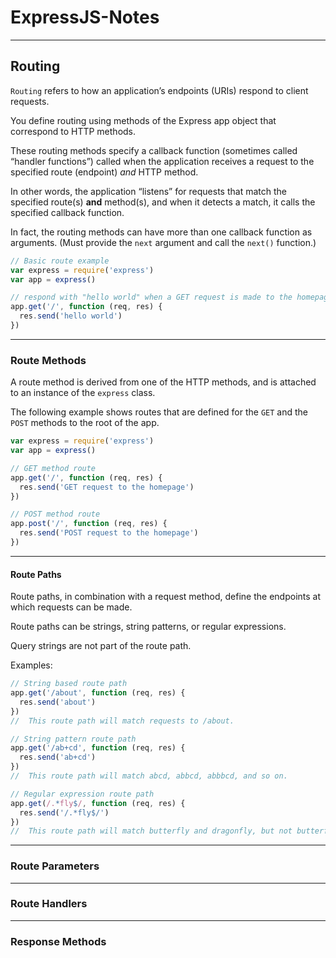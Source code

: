 # ExpressJS-Notes

___

## Routing

`Routing` refers to how an application’s endpoints (URIs) respond to client requests.

You define routing using methods of the Express app object that correspond to HTTP methods.

These routing methods specify a callback function (sometimes called “handler functions”) called when the application receives a request to the specified route (endpoint) _and_ HTTP method. 

In other words, the application “listens” for requests that match the specified route(s) **and** method(s), and when it detects a match, it calls the specified callback function.

In fact, the routing methods can have more than one callback function as arguments. (Must provide the `next` argument and call the `next()` function.)

```js
// Basic route example
var express = require('express')
var app = express()

// respond with "hello world" when a GET request is made to the homepage
app.get('/', function (req, res) {
  res.send('hello world')
})
```

___

### Route Methods

A route method is derived from one of the HTTP methods, and is attached to an instance of the `express` class.

The following example shows routes that are defined for the `GET` and the `POST` methods to the root of the app.

```js
var express = require('express')
var app = express()

// GET method route
app.get('/', function (req, res) {
  res.send('GET request to the homepage')
})

// POST method route
app.post('/', function (req, res) {
  res.send('POST request to the homepage')
})
```

___

#### Route Paths

Route paths, in combination with a request method, define the endpoints at which requests can be made. 

Route paths can be strings, string patterns, or regular expressions.

Query strings are not part of the route path.

Examples:
```js
// String based route path
app.get('/about', function (req, res) {
  res.send('about')
})
//  This route path will match requests to /about.
```

```js
// String pattern route path
app.get('/ab+cd', function (req, res) {
  res.send('ab+cd')
})
//  This route path will match abcd, abbcd, abbbcd, and so on.
```

```js
// Regular expression route path
app.get(/.*fly$/, function (req, res) {
  res.send('/.*fly$/')
})
//  This route path will match butterfly and dragonfly, but not butterflyman, dragonflyman, and so on.
```

___

### Route Parameters





___

### Route Handlers



___

### Response Methods





